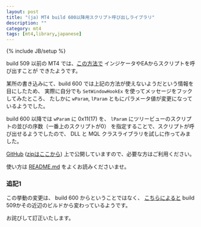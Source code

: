 ```yaml
---
layout: post
title: "(ja) MT4 build 600以降用スクリプト呼び出しライブラリ"
description: ""
category: mt4
tags: [mt4,library,japanese]
---
```

{% include JB/setup %}

build 509 以前の MT4 では、[この方法で](http://forum.mql4.com/20946) インジケータやEAからスクリプトを呼び出すことが
できたようです。

某所の書き込みにて、build 600 では上記の方法が使えないようだという情報を目にしたため、
実際に自分でも ``SetWindowHookEx`` を使ってメッセージをフックしてみたところ、
たしかに ``wParam``, ``lParam`` ともにパラメータ値が変更になっているようでした。

build 600 以降では ``wParam`` に 0x11(17) を、
``lParam`` にツリービューのスクリプトの並びの序数（一番上のスクリプトが0）
を指定することで、スクリプトが呼び出せるようでしたので、
DLL と MQL クラスライブラリを試しに作ってみました。

[GitHub](https://github.com/micclly/mt4-script-caller) ([zipはここから](https://github.com/micclly/mt4-script-caller/releases)) 上で公開していますので、必要な方はご利用ください。

使い方は [README.md](https://github.com/micclly/mt4-script-caller/blob/master/README.md) をよくお読みくださいませ。

### 追記1

この挙動の変更は、 build 600 からということではなく、 [こちらによると](http://blog.livedoor.jp/fafafa_1616/archives/52253420.html) build 509かその近辺のビルドから変わっているようです。

お詫びして訂正いたします。
